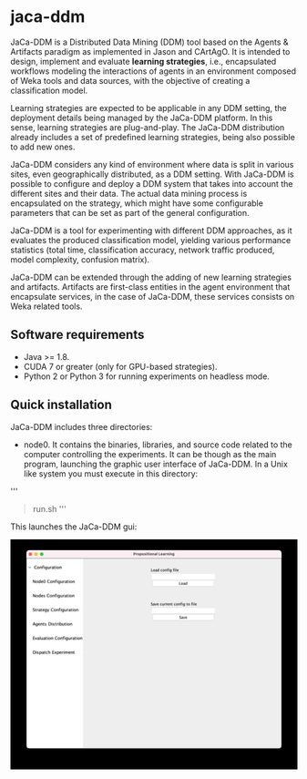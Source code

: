 # jaca-ddm

JaCa-DDM is a Distributed Data Mining (DDM) tool based on the Agents & Artifacts paradigm as implemented in Jason and CArtAgO. It is intended to design, implement and evaluate **learning strategies**, i.e.,  encapsulated workflows modeling the interactions of agents in an environment composed of Weka tools and data sources, with the objective of creating a classification model.

Learning strategies are expected to be applicable in any DDM setting, the deployment details being managed by the JaCa-DDM platform. In this sense, learning strategies are plug-and-play. The JaCa-DDM distribution already includes a set of predefined learning strategies, being also possible to add new ones.

JaCa-DDM considers any kind of environment where data is split in various sites, even geographically distributed, as a DDM setting. With JaCa-DDM is possible to configure and deploy a DDM system that takes into account the different sites and their data. The actual data mining process is encapsulated on the strategy, which might have some configurable parameters that can be set as part of the general configuration.

JaCa-DDM is a tool for experimenting with different DDM approaches, as it evaluates the produced classification model, yielding various performance statistics (total time, classification accuracy, network traffic produced, model complexity, confusion matrix).

JaCa-DDM can be extended through the adding of new learning strategies and artifacts. Artifacts are first-class entities in the agent environment that encapsulate services, in the case of JaCa-DDM, these services consists on Weka related tools.

## Software requirements

- Java >= 1.8.
- CUDA 7 or greater (only for GPU-based strategies).
- Python 2 or Python 3 for running experiments on headless mode.

## Quick installation

JaCa-DDM includes three directories:

- node0. It contains the binaries, libraries, and source code related to the computer controlling the experiments. It can be though as the main program, launching the graphic user interface of JaCa-DDM. In a Unix like system you must execute in this directory:

'''
> run.sh
'''

This launches the JaCa-DDM gui:

![Jaca-DDM gui](/img/jaca-ddm-gui.png)
